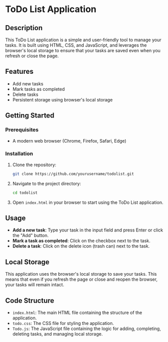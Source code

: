 # ToDo List Application

## Description

This ToDo List application is a simple and user-friendly tool to manage your tasks. It is built using HTML, CSS, and JavaScript, and leverages the browser's local storage to ensure that your tasks are saved even when you refresh or close the page.

## Features

- Add new tasks
- Mark tasks as completed
- Delete tasks
- Persistent storage using browser's local storage

## Getting Started

### Prerequisites

- A modern web browser (Chrome, Firefox, Safari, Edge)

### Installation

1. Clone the repository:

    ```sh
    git clone https://github.com/yourusername/todolist.git
    ```

2. Navigate to the project directory:

    ```sh
    cd todolist
    ```

3. Open `index.html` in your browser to start using the ToDo List application.

## Usage

- **Add a new task**: Type your task in the input field and press Enter or click the "Add" button.
- **Mark a task as completed**: Click on the checkbox next to the task.
- **Delete a task**: Click on the delete icon (trash can) next to the task.

## Local Storage

This application uses the browser's local storage to save your tasks. This means that even if you refresh the page or close and reopen the browser, your tasks will remain intact.

## Code Structure

- `index.html`: The main HTML file containing the structure of the application.
- `todo.css`: The CSS file for styling the application.
- `Todo.js`: The JavaScript file containing the logic for adding, completing, deleting tasks, and managing local storage.

